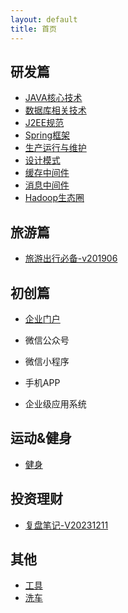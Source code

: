 ```yaml
---
layout: default
title: 首页
---
```


## 研发篇

- [JAVA核心技术](/development/core-java-index.html)
- [数据库相关技术](/development/database-index.html)
- [J2EE规范](/development/j2ee-specification-index.html)
- [Spring框架](/development/spring-framework-index.html)
- [生产运行与维护](/development/prod-operation-index.html)
- [设计模式](/development/design-pattern-index.html)
- [缓存中间件](/development/cache-middleware-index.html)
- [消息中间件](/development/mq-middleware-index.html)
- [Hadoop生态圈](/development/hadoop-ecosystem-index.html)

## 旅游篇

- [旅游出行必备-v201906](/tour/travel-list.html)


## 初创篇

- [企业门户](/corporation/portal.html)
  
- 微信公众号
- 微信小程序
- 手机APP
- 企业级应用系统

## 运动&健身

- [健身](/sports-and-fitness/fitness-index.html)


## 投资理财

- [复盘笔记-V20231211](/investment/replay-v20231211.html)

## 其他

- [工具](/quick-access-github.md)
- [洗车](/car-wash.md)

